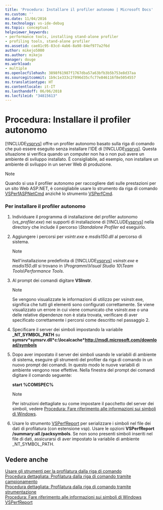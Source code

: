 ```yaml
---
title: 'Procedura: Installare il profiler autonomo | Microsoft Docs'
ms.custom: ''
ms.date: 11/04/2016
ms.technology: vs-ide-debug
ms.topic: conceptual
helpviewer_keywords:
- performance tools, installing stand-alone profiler
- profiling tools, stand-alone profiler
ms.assetid: cae81c95-83cd-4ab6-8a98-84ef977a2f6d
author: mikejo5000
ms.author: mikejo
manager: douge
ms.workload:
- multiple
ms.openlocfilehash: 3898f61987f1767dba57a63bfb3b5b753e8d37aa
ms.sourcegitcommit: 1b9c1e333c2f096d35cfc77e846116f8e5054557
ms.translationtype: HT
ms.contentlocale: it-IT
ms.lasthandoff: 06/06/2018
ms.locfileid: "34815613"
---
```

# <a name="how-to-install-the-stand-alone-profiler"></a>Procedura: Installare il profiler autonomo
[!INCLUDE[vsprvs](../code-quality/includes/vsprvs_md.md)] offre un profiler autonomo basato sulla riga di comando che può essere eseguito senza installare l'IDE di [!INCLUDE[vsprvs](../code-quality/includes/vsprvs_md.md)]. Questa situazione si verifica quando un computer non ha o non può avere un ambiente di sviluppo installato. È consigliabile, ad esempio, non installare un ambiente di sviluppo in un server Web di produzione.  
  
> [!NOTE]
>  Quando si usa il profiler autonomo per raccogliere dati sulle prestazioni per un sito Web ASP.NET, è consigliabile usare lo strumento da riga di comando [VSPerfASPNetCmd](../profiling/vsperfaspnetcmd.md) anziché lo strumento [VSPerfCmd](../profiling/vsperfcmd.md).  
  
### <a name="to-install-the-stand-alone-profiler"></a>Per installare il profiler autonomo  
  
1.  Individuare il programma di installazione del profiler autonomo (*vs_profiler.exe*) nei supporti di installazione di [!INCLUDE[vsprvs](../code-quality/includes/vsprvs_md.md)] nella directory che include il percorso *\Standalone Profiler* ed eseguirlo.  
  
2.  Aggiungere i percorsi per *vsintr.exe* e *msdis150.dll* al percorso di sistema.  
  
    > [!NOTE]
    >  Nell'installazione predefinita di [!INCLUDE[vsprvs](../code-quality/includes/vsprvs_md.md)] *vsinstr.exe* e *msdis150.dll* si trovano in *\Programmi\Visual Studio 10\Team Tools\Performance Tools*.  
  
3.  Al prompt dei comandi digitare **VSInstr**.  
  
    > [!NOTE]
    >  Se vengono visualizzate le informazioni di utilizzo per vsinstr.exe, significa che tutti gli elementi sono configurati correttamente. Se viene visualizzato un errore in cui viene comunicato che vsinstr.exe o una delle relative dipendenze non è stata trovata, verificare di aver specificato correttamente i percorsi come descritto nel passaggio 2.  
  
4.  Specificare il server dei simboli impostando la variabile **_NT_SYMBOL_PATH** su **symsrv\*symsrv.dll\*c:\localcache\*http://msdl.microsoft.com/download/symbols**  
  
5.  Dopo aver impostato il server dei simboli usando le variabili di ambiente di sistema, eseguire gli strumenti del profiler da riga di comando in un nuovo prompt dei comandi. In questo modo le nuove variabili di ambiente vengono rese effettive. Nella finestra del prompt dei comandi digitare il comando seguente:  
  
     **start %COMSPEC%**  
  
    > [!NOTE]
    >  Per istruzioni dettagliate su come impostare il pacchetto del server dei simboli, vedere [Procedura: Fare riferimento alle informazioni sui simboli di Windows](../profiling/how-to-reference-windows-symbol-information.md).  
  
6.  Usare lo strumento [VSPerfReport](../profiling/vsperfreport.md) per serializzare i simboli nel file dei dati di profilatura (con estensione vsp). Usare le opzioni **VSPerfReport /summary:all /packsymbols**. Se non sono presenti simboli inseriti nel file di dati, assicurarsi di aver impostato la variabile di ambiente _NT_SYMBOL_PATH.  
  
## <a name="see-also"></a>Vedere anche  
 [Usare gli strumenti per la profilatura dalla riga di comando](../profiling/using-the-profiling-tools-from-the-command-line.md)   
 [Procedura dettagliata: Profilatura dalla riga di comando tramite campionamento](../profiling/walkthrough-command-line-profiling-using-sampling.md)   
 [Procedura dettagliata: Profilatura dalla riga di comando tramite strumentazione](../profiling/walkthrough-command-line-profiling-using-instrumentation.md)   
 [Procedura: Fare riferimento alle informazioni sui simboli di Windows](../profiling/how-to-reference-windows-symbol-information.md)   
 [VSPerfReport](../profiling/vsperfreport.md)